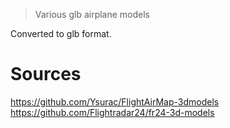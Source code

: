> Various glb airplane models

Converted to glb format.

# Sources
https://github.com/Ysurac/FlightAirMap-3dmodels
https://github.com/Flightradar24/fr24-3d-models

